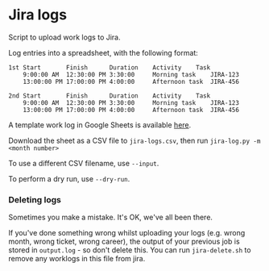 # Jira logs

Script to upload work logs to Jira.

Log entries into a spreadsheet, with the following format:

```
1st	Start		Finish		Duration	Activity	Task
	9:00:00 AM	12:30:00 PM	3:30:00		Morning task	JIRA-123
	13:00:00 PM	17:00:00 PM	4:00:00		Afternoon task	JIRA-456

2nd	Start		Finish		Duration	Activity	Task
	9:00:00 AM	12:30:00 PM	3:30:00		Morning task	JIRA-123
	13:00:00 PM	17:00:00 PM	4:00:00		Afternoon task	JIRA-456
```

A template work log in Google Sheets is available [here](https://docs.google.com/spreadsheets/d/1SiIWsMwz4xZgtgDISr6TVy1xZ66eLzjQeRDgsE4W0A8/edit).

Download the sheet as a CSV file to `jira-logs.csv`, then run `jira-log.py -m <month number>`

To use a different CSV filename, use `--input`.

To perform a dry run, use `--dry-run`.

### Deleting logs
Sometimes you make a mistake. It's OK, we've all been there.

If you've done something wrong whilst uploading your logs (e.g. wrong month, wrong ticket, wrong career), the output of your previous job is stored in `output.log` - so don't delete this. You can run `jira-delete.sh` to remove any worklogs in this file from jira. 
